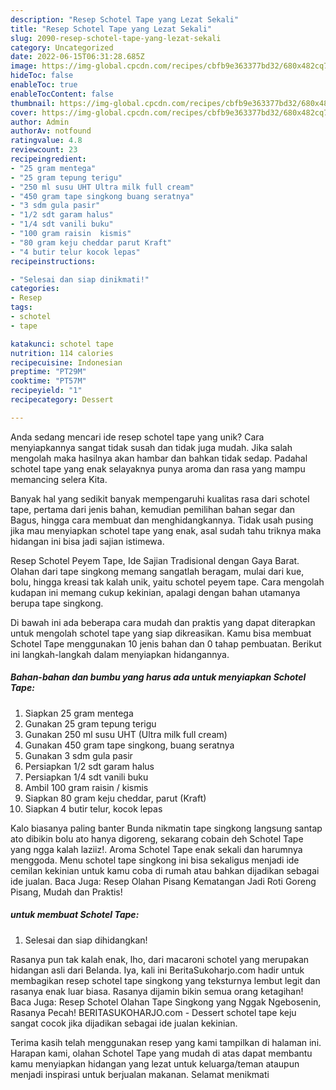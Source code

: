 ```yaml
---
description: "Resep Schotel Tape yang Lezat Sekali"
title: "Resep Schotel Tape yang Lezat Sekali"
slug: 2090-resep-schotel-tape-yang-lezat-sekali
category: Uncategorized
date: 2022-06-15T06:31:28.685Z
image: https://img-global.cpcdn.com/recipes/cbfb9e363377bd32/680x482cq70/schotel-tape-foto-resep-utama.jpg
hideToc: false
enableToc: true
enableTocContent: false
thumbnail: https://img-global.cpcdn.com/recipes/cbfb9e363377bd32/680x482cq70/schotel-tape-foto-resep-utama.jpg
cover: https://img-global.cpcdn.com/recipes/cbfb9e363377bd32/680x482cq70/schotel-tape-foto-resep-utama.jpg
author: Admin
authorAv: notfound
ratingvalue: 4.8
reviewcount: 23
recipeingredient:
- "25 gram mentega"
- "25 gram tepung terigu"
- "250 ml susu UHT Ultra milk full cream"
- "450 gram tape singkong buang seratnya"
- "3 sdm gula pasir"
- "1/2 sdt garam halus"
- "1/4 sdt vanili buku"
- "100 gram raisin  kismis"
- "80 gram keju cheddar parut Kraft"
- "4 butir telur kocok lepas"
recipeinstructions:

- "Selesai dan siap dinikmati!"
categories:
- Resep
tags:
- schotel
- tape

katakunci: schotel tape 
nutrition: 114 calories
recipecuisine: Indonesian
preptime: "PT29M"
cooktime: "PT57M"
recipeyield: "1"
recipecategory: Dessert

---
```





Anda sedang mencari ide resep schotel tape yang unik? Cara menyiapkannya sangat tidak susah dan tidak juga mudah. Jika salah mengolah maka hasilnya akan hambar dan bahkan tidak sedap. Padahal schotel tape yang enak selayaknya punya aroma dan rasa yang mampu memancing selera Kita.





Banyak hal yang sedikit banyak mempengaruhi kualitas rasa dari schotel tape, pertama dari jenis bahan, kemudian pemilihan bahan segar dan Bagus, hingga cara membuat dan menghidangkannya. Tidak usah pusing jika mau menyiapkan schotel tape yang enak,      asal sudah tahu triknya maka hidangan ini bisa jadi sajian istimewa.














Resep Schotel Peyem Tape, Ide Sajian Tradisional dengan Gaya Barat. Olahan dari tape singkong memang sangatlah beragam, mulai dari kue, bolu, hingga kreasi tak kalah unik, yaitu schotel peyem tape. Cara mengolah kudapan ini memang cukup kekinian, apalagi dengan bahan utamanya berupa tape singkong.






Di bawah ini ada beberapa cara mudah dan praktis yang dapat diterapkan untuk mengolah schotel tape yang siap dikreasikan. Kamu bisa membuat Schotel Tape menggunakan 10 jenis bahan dan 0 tahap pembuatan. Berikut ini langkah-langkah dalam menyiapkan hidangannya.

<!--inarticleads1-->

##### Bahan-bahan dan bumbu yang harus ada untuk menyiapkan Schotel Tape:

1. Siapkan 25 gram mentega
1. Gunakan 25 gram tepung terigu
1. Gunakan 250 ml susu UHT (Ultra milk full cream)
1. Gunakan 450 gram tape singkong, buang seratnya
1. Gunakan 3 sdm gula pasir
1. Persiapkan 1/2 sdt garam halus
1. Persiapkan 1/4 sdt vanili buku
1. Ambil 100 gram raisin / kismis
1. Siapkan 80 gram keju cheddar, parut (Kraft)
1. Siapkan 4 butir telur, kocok lepas


Kalo biasanya paling banter Bunda nikmatin tape singkong langsung santap ato dibikin bolu ato hanya digoreng, sekarang cobain deh Schotel Tape yang ngga kalah laziiz!. Aroma Schotel Tape enak sekali dan harumnya menggoda. Menu schotel tape singkong ini bisa sekaligus menjadi ide cemilan kekinian untuk kamu coba di rumah atau bahkan dijadikan sebagai ide jualan. Baca Juga: Resep Olahan Pisang Kematangan Jadi Roti Goreng Pisang, Mudah dan Praktis! 

<!--inarticleads2-->

#####  untuk membuat Schotel Tape:


1. Selesai dan siap dihidangkan!

Rasanya pun tak kalah enak, lho, dari macaroni schotel yang merupakan hidangan asli dari Belanda. Iya, kali ini BeritaSukoharjo.com hadir untuk membagikan resep schotel tape singkong yang teksturnya lembut legit dan rasanya enak luar biasa. Rasanya dijamin bikin semua orang ketagihan! Baca Juga: Resep Schotel Olahan Tape Singkong yang Nggak Ngebosenin, Rasanya Pecah! BERITASUKOHARJO.com - Dessert schotel tape keju sangat cocok jika dijadikan sebagai ide jualan kekinian. 

Terima kasih telah menggunakan resep yang kami tampilkan di halaman ini. Harapan kami, olahan Schotel Tape yang mudah di atas dapat membantu kamu menyiapkan hidangan yang lezat untuk keluarga/teman ataupun menjadi inspirasi untuk berjualan makanan. Selamat menikmati
